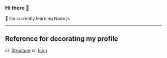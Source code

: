 ### Hi there 👋
🌱 I’m currently learning Node.js
***
## Reference for decorating my profile
cr. [Structure](https://github.com/adam-p/markdown-here/wiki/Markdown-Cheatsheet)
cr. [Icon](https://gist.github.com/rxaviers/7360908)
<!--
**worrapimpeem/worrapimpeem** is a ✨ _special_ ✨ repository because its `README.md` (this file) appears on your GitHub profile.



Here are some ideas to get you started:

- 🔭 I’m currently working on ...
- 🌱 I’m currently learning ...
- 👯 I’m looking to collaborate on ...
- 🤔 I’m looking for help with ...
- 💬 Ask me about ...
- 📫 How to reach me: ...
- 😄 Pronouns: ...
- ⚡ Fun fact: ...
-->
